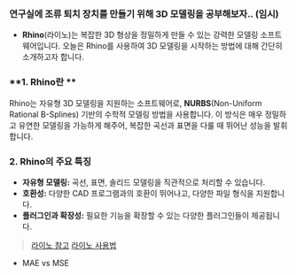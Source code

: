 ### 연구실에 조류 퇴치 장치를 만들기 위해 3D 모델링을 공부해보자.. (임시)
- **Rhino**(라이노)는 복잡한 3D 형상을 정밀하게 만들 수 있는 강력한 모델링 소프트웨어입니다. 오늘은 Rhino를 사용하여 3D 모델링을 시작하는 방법에 대해 간단히 소개하고자 합니다.

### **1. Rhino란 **

Rhino는 자유형 3D 모델링을 지원하는 소프트웨어로, **NURBS**(Non-Uniform Rational B-Splines) 기반의 수학적 모델링 방법을 사용합니다. 이 방식은 매우 정밀하고 유연한 모델링을 가능하게 해주어, 복잡한 곡선과 표면을 다룰 때 뛰어난 성능을 발휘합니다.

### **2. Rhino의 주요 특징**

- **자유형 모델링:** 곡선, 표면, 솔리드 모델링을 직관적으로 처리할 수 있습니다.
- **호환성:** 다양한 CAD 프로그램과의 호환이 뛰어나고, 다양한 파일 형식을 지원합니다.
- **플러그인과 확장성:** 필요한 기능을 확장할 수 있는 다양한 플러그인들이 제공됩니다.

> [라이노 참고](https://www.rhino3d.com/kr/)
> [라이노 사용법](https://www.youtube.com/watch?v=4gQHrgXATmg&t=1580s)

- MAE vs MSE
